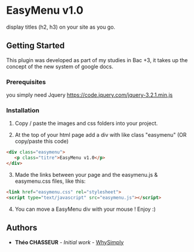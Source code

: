 # EasyMenu v1.0

display titles (h2, h3) on your site as you go.

## Getting Started

This plugin was developed as part of my studies in Bac +3, it takes up the concept of the new system of google docs.

### Prerequisites

you simply need Jquery
https://code.jquery.com/jquery-3.2.1.min.js

### Installation

1. Copy / paste the images and css folders into your project.

2. At the top of your html page add a div with like class "easymenu" (OR copy/paste this code)
```html
<div class="easymenu">
   <p class="titre">EasyMenu v1.0</p>
</div>
 ```
3. Made the links between your page and the easymenu.js & easymenu.css files, like this: 
 ```html
 <link href="easymenu.css" rel="stylesheet">
 <script type="text/javascript" src="easymenu.js"></script>
 ```
4. You can move a EasyMenu div with your mouse ! Enjoy :)

## Authors

* **Théo CHASSEUR** - *Initial work* - [WhySimply](https://github.com/WhySimply)
